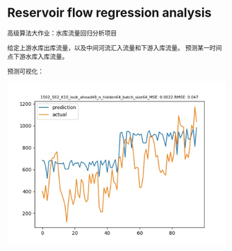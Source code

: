 # Reservoir flow regression analysis
高级算法大作业：水库流量回归分析项目

给定上游水库出库流量，以及中间河流汇入流量和下游入库流量。 
预测某一时间点下游水库入库流量。

预测可视化：

![1502](/data/LSTM/1502/1502_S62_K10_look_ahead48_n_hidden64_batch_size64_MSE0.0022_RMSE0.047.jpg "15年第二季度预测结果")
